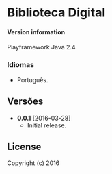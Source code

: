 # Biblioteca Digital

#### Version information
Playframework Java 2.4

### Idiomas
* Português.

## Versões
* **0.0.1** [2016-03-28]
  * Initial release.
  
## License

Copyright (c) 2016
